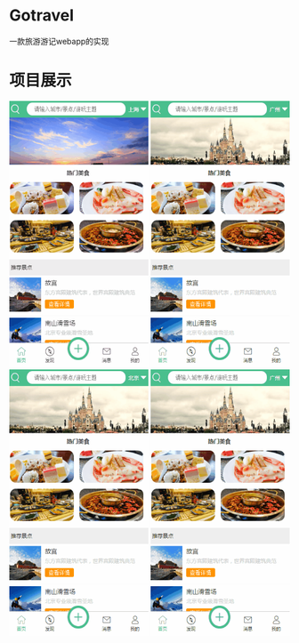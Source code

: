 # Gotravel
一款旅游游记webapp的实现

# 项目展示
   <img src="https://github.com/Ciketoom/eshop-pic/blob/master/travel/shouye.gif" width="250" height="480" alt="项目首页模块"/>
    <img src="https://github.com/Ciketoom/eshop-pic/blob/master/travel/qita.gif" width="250" height="480" alt="项目其它页面模块"/>
      <img src="https://github.com/Ciketoom/eshop-pic/blob/master/travel/city.gif" width="250" height="480" alt="项目城市选择页面模块"/>           <img src="https://github.com/Ciketoom/eshop-pic/blob/master/travel/detail.gif" width="250" height="480" alt="项目详情页面模块"/>
